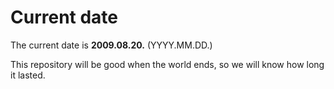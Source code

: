 # Current date

The current date is **2009.08.20.** (YYYY.MM.DD.)

This repository will be good when the world ends, so we will know how long it lasted.